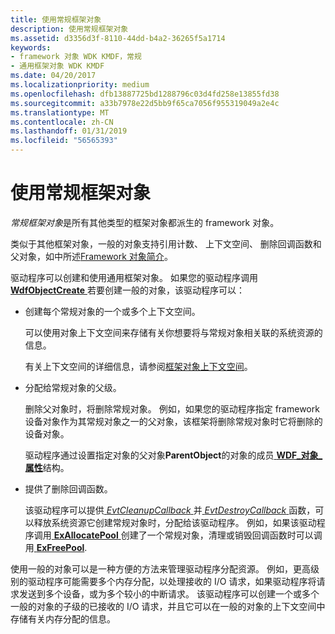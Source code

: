 ```yaml
---
title: 使用常规框架对象
description: 使用常规框架对象
ms.assetid: d3356d3f-8110-44dd-b4a2-36265f5a1714
keywords:
- framework 对象 WDK KMDF，常规
- 通用框架对象 WDK KMDF
ms.date: 04/20/2017
ms.localizationpriority: medium
ms.openlocfilehash: dfb13887725bd1288796c03d4fd258e13855fd38
ms.sourcegitcommit: a33b7978e22d5bb9f65ca7056f955319049a2e4c
ms.translationtype: MT
ms.contentlocale: zh-CN
ms.lasthandoff: 01/31/2019
ms.locfileid: "56565393"
---
```

# <a name="using-general-framework-objects"></a>使用常规框架对象


*常规框架对象*是所有其他类型的框架对象都派生的 framework 对象。

类似于其他框架对象，一般的对象支持引用计数、 上下文空间、 删除回调函数和父对象，如中所述[Framework 对象简介](introduction-to-framework-objects.md)。

驱动程序可以创建和使用通用框架对象。 如果您的驱动程序调用[ **WdfObjectCreate** ](https://msdn.microsoft.com/library/windows/hardware/ff548730)若要创建一般的对象，该驱动程序可以：

-   创建每个常规对象的一个或多个上下文空间。

    可以使用对象上下文空间来存储有关你想要将与常规对象相关联的系统资源的信息。

    有关上下文空间的详细信息，请参阅[框架对象上下文空间](framework-object-context-space.md)。

-   分配给常规对象的父级。

    删除父对象时，将删除常规对象。 例如，如果您的驱动程序指定 framework 设备对象作为其常规对象之一的父对象，该框架将删除常规对象时它将删除的设备对象。

    驱动程序通过设置指定对象的父对象**ParentObject**的对象的成员[ **WDF\_对象\_属性**](https://msdn.microsoft.com/library/windows/hardware/ff552400)结构。

-   提供了删除回调函数。

    该驱动程序可以提供[ *EvtCleanupCallback* ](https://msdn.microsoft.com/library/windows/hardware/ff540840)并[ *EvtDestroyCallback* ](https://msdn.microsoft.com/library/windows/hardware/ff540841)函数，可以释放系统资源它创建常规对象时，分配给该驱动程序。 例如，如果该驱动程序调用[ **ExAllocatePool** ](https://msdn.microsoft.com/library/windows/hardware/ff544501)创建了一个常规对象，清理或销毁回调函数时可以调用[ **ExFreePool**](https://msdn.microsoft.com/library/windows/hardware/ff544590).

使用一般的对象可以是一种方便的方法来管理驱动程序分配资源。 例如，更高级别的驱动程序可能需要多个内存分配，以处理接收的 I/O 请求，如果驱动程序将请求发送到多个设备，或为多个较小的中断请求。 该驱动程序可以创建一个或多个一般的对象的子级的已接收的 I/O 请求，并且它可以在一般的对象的上下文空间中存储有关内存分配的信息。

 

 






